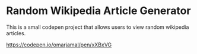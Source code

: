 # Random Wikipedia Article Generator 

This is a small codepen project that allows users to view random wikipedia articles. 

https://codepen.io/omarjamal/pen/xXBxVG
